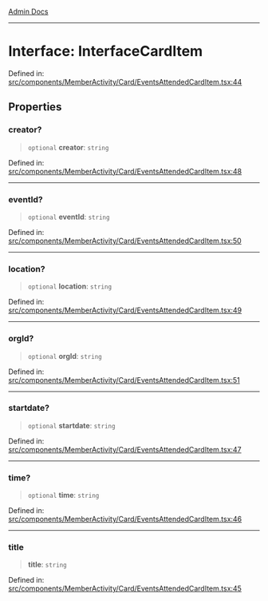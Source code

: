 [Admin Docs](/)

***

# Interface: InterfaceCardItem

Defined in: [src/components/MemberActivity/Card/EventsAttendedCardItem.tsx:44](https://github.com/PalisadoesFoundation/talawa-admin/blob/main/src/components/MemberActivity/Card/EventsAttendedCardItem.tsx#L44)

## Properties

### creator?

> `optional` **creator**: `string`

Defined in: [src/components/MemberActivity/Card/EventsAttendedCardItem.tsx:48](https://github.com/PalisadoesFoundation/talawa-admin/blob/main/src/components/MemberActivity/Card/EventsAttendedCardItem.tsx#L48)

***

### eventId?

> `optional` **eventId**: `string`

Defined in: [src/components/MemberActivity/Card/EventsAttendedCardItem.tsx:50](https://github.com/PalisadoesFoundation/talawa-admin/blob/main/src/components/MemberActivity/Card/EventsAttendedCardItem.tsx#L50)

***

### location?

> `optional` **location**: `string`

Defined in: [src/components/MemberActivity/Card/EventsAttendedCardItem.tsx:49](https://github.com/PalisadoesFoundation/talawa-admin/blob/main/src/components/MemberActivity/Card/EventsAttendedCardItem.tsx#L49)

***

### orgId?

> `optional` **orgId**: `string`

Defined in: [src/components/MemberActivity/Card/EventsAttendedCardItem.tsx:51](https://github.com/PalisadoesFoundation/talawa-admin/blob/main/src/components/MemberActivity/Card/EventsAttendedCardItem.tsx#L51)

***

### startdate?

> `optional` **startdate**: `string`

Defined in: [src/components/MemberActivity/Card/EventsAttendedCardItem.tsx:47](https://github.com/PalisadoesFoundation/talawa-admin/blob/main/src/components/MemberActivity/Card/EventsAttendedCardItem.tsx#L47)

***

### time?

> `optional` **time**: `string`

Defined in: [src/components/MemberActivity/Card/EventsAttendedCardItem.tsx:46](https://github.com/PalisadoesFoundation/talawa-admin/blob/main/src/components/MemberActivity/Card/EventsAttendedCardItem.tsx#L46)

***

### title

> **title**: `string`

Defined in: [src/components/MemberActivity/Card/EventsAttendedCardItem.tsx:45](https://github.com/PalisadoesFoundation/talawa-admin/blob/main/src/components/MemberActivity/Card/EventsAttendedCardItem.tsx#L45)
